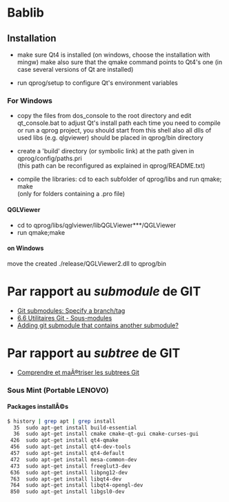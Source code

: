 # Bablib

## Installation
- make sure Qt4 is installed (on windows, choose the installation with mingw)
    make also sure that the qmake command points to Qt4's one (in case several versions of Qt are installed)

- run qprog/setup to configure Qt's environment variables

### For Windows
- copy the files from dos_console to the root directory and edit qt_console.bat to adjust Qt's install path each time you need to compile or run a qprog project, you should start from this shell also all dlls of used libs (e.g. qlgviewer) should be placed in qprog/bin directory

- create a 'build' directory (or symbolic link) at the path given in qprog/config/paths.pri  
(this path can be reconfigured as explained in qprog/README.txt)

- compile the libraries: cd to each subfolder of qprog/libs and run qmake; make  
(only for folders containing a .pro file)  

#### **QGLViewer**
- cd to qprog/libs/qglviewer/libQGLViewer***/QGLViewer
- run qmake;make

#### on Windows
move the created ./release/QGLViewer2.dll to qprog/bin


# Par rapport au *submodule* de GIT

* [Git submodules: Specify a branch/tag](http://stackoverflow.com/questions/1777854/git-submodules-specify-a-branch-tag)
* [6.6 Utilitaires Git - Sous-modules](https://git-scm.com/book/fr/v1/Utilitaires-Git-Sous-modules)
* [Adding git submodule that contains another submodule?](http://stackoverflow.com/questions/4600835/adding-git-submodule-that-contains-another-submodule)

# Par rapport au *subtree* de GIT
* [Comprendre et maÃ®triser les subtrees Git](http://www.git-attitude.fr/2015/01/30/git-subtrees/)

### Sous Mint (Portable LENOVO)

#### Packages installÃ©s
```bash
$ history | grep apt | grep install
  35  sudo apt-get install build-essential
  36  sudo apt-get install cmake cmake-qt-gui cmake-curses-gui
 426  sudo apt-get install qt4-qmake
 456  sudo apt-get install qt4-dev-tools
 457  sudo apt-get install qt4-default
 472  sudo apt-get install mesa-common-dev
 473  sudo apt-get install freeglut3-dev
 636  sudo apt-get install libpng12-dev
 763  sudo apt-get install libqt4-dev
 764  sudo apt-get install libqt4-opengl-dev
 850  sudo apt-get install libgsl0-dev
```

